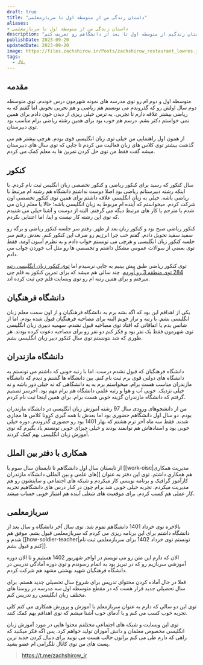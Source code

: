 ```yaml
---
draft: true
title: "داستان زندگی من از متوسطه اول تا سربازمعلمی"
aliases: 
- داستان زندگی من از متوسطه اول تا سربازمعلمی
description: "سلام، من زکریا شیرمحمدلی هستم و توی این پست میخوام داستان زندگیم از متوسطه اول تا بعد از دانشگاهم رو تعریف کنم."
publishDate: 2023-09-20
updatedDate: 2023-09-20
image: https://files.zachshirow.ir/Posts/zachshirow_restaurant_lowres.jpg
tags:
  - بلاگ
---
```



## مقدمه

متوسطه اول و دوم ام رو توی مدرسه های نمونه شهرمون درس خوندم. توی متوسطه دوم سال اولش رو که گذروندم می تونستم هم ریاضی و هم تجربی بخونم. اما گفتم که به ریاضی بیشتر علاقه دارم تا تجربی. یه ترس خیلی ریزی از دیدن خون دادم برای همین نمی خواستم دکتر بشم. درسم هم خوب بود برای همین رشته ریاضی برام مناسب بود توی دبیرستان. 

از همون اول راهنمایی من خیلی توی زبان انگلیسی قوی بودم. هرچی بیشتر هم می گذشت بیشتر توی کلاس های زبان فعالیت می کردم تا جایی که توی سال های دبیرستان میشه گفت فقط من توی حل کردن تمرین ها به معلم کمک می کردم. 

## کنکور

سال کنکور که رسید برای کنکور ریاضی و کنکور تخصصی زبان انگلیس ثبت نام کردم. با اینکه رشته دبیرستانم ریاضی بود اصلا دوست نداشتم دانشگاه هم رشته ام مرتبط با ریاضی باشه. خیلی به زبان انگلیسی علاقه داشتم برای همین توی کنکور تخصصی اون شرکت کردم. میخواستم که آینده ام مربوط به زبان انگلیسی باشه؛ حالا یا معلم زبان می شدم یا مترجم یا کار های مرتبط دیگه می گرفتم. البته از دوست و آشنا خیلی می شنیدم که توی این رشته کار نیست و اینا، اما اعتنایی نکردم. 

کنکور ریاضی صبح بود و کنکور زبان بعد از ظهر. رفتم سر جلسه کنکور ریاضی و برگه رو سفید سفید تحویل دادم. گفتم خب چرا انرژیم رو صرف این کنکور کنم. بعدش رفتم سر جلسه کنکور زبان انگلیسی و هرچی می تونستم جواب دادم و به نظرم آسون اومد. فقط توی بعضی از سوالات عمومی مشکل داشتم و تخصصی ها رو مثل آب خوردن جواب می دادم.

توی کنکور ریاضی طبق پیش بینیم به جایی نرسیدم اما [توی کنکور زبان انگلیسی رتبه 284 توی منطقه 3 رو آوردم](https://www.kanoon.ir/Public/StudentProfile/954890663). چند سالی هم میشد که برای تمرین کنکور به قلم چی میرفتم و برای همین رتبه ام رو توی وبسایت قلم چی ثبت کرده اند. 

## دانشگاه فرهنگیان

یکی از اهدافم این بود که اگه بشه برم به دانشگاه فرهنگیان و از اون سمت معلم زبان انگلیسی بشم. با رتبه و تراز خوبم البته برای مصاحبه فرهنگیان قبول شده بودم. اما از شانس بدم یا اتفاقاتی که افتاد توی مصاحبه قبول نشدم. سهمیه دبیری زبان انگلیسی توی شهرمون فقط یک نفر بود و فکر کنم دو نفر رو برای مصاحبه دعوت کرده بودند. هر طوری که شد نتونستم توی سال کنکور دبیر زبان انگلیسی بشم. 

## دانشگاه مازندران

دانشگاه فرهنگیان که قبول نشدم درست، اما با رتبه خوبی که داشتم می تونستم به دانشگاه های دولتی قوی برم ثبت نام کنم. بین دانشگاه ها گشتم و دیدم که دانشگاه مازندران مناسب هست برام. میخواستم برم به یه دانشگاهی که نه خیلی دور باشه و نه خیلی نزدیک. خوبی آب و هوا و رتبه علمی دانشگاه هم برام مهم بود. آخرسر تصمیم گرفتم که دانشگاه مازندران گزینه خوبی هست برام. برای همین اینجا ثبت نام کردم. 

من از دانشجوهای ورودی سال 97 رشته آموزش زبان انگلیسی در دانشگاه مازندران بودم. دو سال اول دانشگاهم حضوری بود اما بعدش با همه گیری کرونا کلاس ها مجازی شدند. فقط سه ماه آخر ترم هشتم که بهار 1401 بود رو حضوری گذروندم. دوره خیلی خوبی بود و استادهاش هم توانمند بودند و خیلی چیزای خوبی تونستم یاد بگیرم که توی آموزش زبان انگلیسی بهم کمک کردند. 

## همکاری با دفتر بین الملل

از تابستان سال اول دانشگاهم تا تابستان سال سوم با [[work-oisc|مدیریت همکاری های علمی و بین المللی دانشگاه مازندران]] هم همکاری داشتم. توی این دفتر به عنوان کارآموز گرافیک و برنامه نویسی کار میکردم و شبکه های اجتماعی و سایتشون رو هم مدیریت میکردم. تجربه خیلی خوبی شد برام چون در کنار درس های دانشگاهیم تجربه کار عملی هم کسب کردم. برای موقعیت های شغلی آینده هم امتیاز خوبی حساب میشد. 

## سربازمعلمی

بالاخره توی خرداد 1401 دانشگاهم تموم شد. توی سال آخر دانشگاه و سال بعد از دانشگاه داشتم برای این برنامه ریزی می کردم که سربازمعلمی قبول بشم. موفق هم شدم و [[how-soldier-teacher|تونستم توی خرداد 1402 برای سربازمعلمی ثبت نام کنم و قبول بشم]].

الان که دارم این متن رو می نویسم در اواخر شهریور 1402 هستیم و تا الان دوره آموزشی سربازیم رو که در تبریز بود به اتمام رسوندم و توی دوره آمادگی تدریس در دانشگاه فرهنگیان شهید بهشتی مشهد هم شرکت کردم. 

فعلا در حال آماده کردن محتوای تدریس برای شروع سال تحصیلی جدید هستم. برای سال تحصیلی جدید قرار هست که در مقطع متوسطه اول سه مدرسه در روستا های مختلف زبان انگلیسی رو تدریس کنم. 

توی این دو سالی که دارم به عنوان سربازمعلم با آموزش و پرورش همکاری می کنم کلی تجربه خوب کسب می کنم و با آدمای خوب آشنا میشم که توی اهدافم بهم کمک کنند. 

توی این وبسایت و شبکه های اجتماعی مختلفم محتوا هایی در مورد آموزش زبان انگلیسی مخصوص معلمان و دانش آموزان تولید خواهم کرد. پس اگه فکر میکنید که راهی که دارم طی می کنم براتون جالب هست می تونید برای دنبال کردن جدید ترین پست های من توی کانال تلگرامی ام عضو بشید. 

> https://t.me/zachshirow_ir




